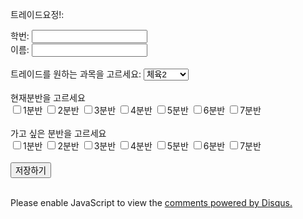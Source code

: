 <!DOCTYPE html>
<html>
<head>
<script>
function getOption() {
    var obj = document.getElementById("mySelect");
    var num=document.getElementById("frm1").elements[0];
    var name=document.getElementById("frm1").elements[1];
    var coffee = document.forms[0];
    var txt = "";
    var i;
    for (i = 0; i < coffee.length; i++) {
        if (coffee[i].checked) {
            txt = txt + coffee[i].value + " ";
        }
    }
    document.getElementById("order").innerHTML = num.value+name.value+' '+obj.options[obj.selectedIndex].text+' '+txt;
        
}
</script>
</head>
<body>

<p>트레이드요정!:</p>

<form id="frm1" action="/action_page.php">
학번: <input type="text"  id="fnum" name="fnum"><br>
이름: <input type="text" name="fname"><br><br>
트레이드를 원하는 과목을 고르세요:
<select id="mySelect">
  <option>체육2</option>
  <option>체육4</option>
  <option>체육6</option>
  <option>창의수학</option>
</select>
<br><br>
현재분반을 고르세요<br>
<input type="checkbox" name="coffee" id="none" value='1'>1분반
<input type="checkbox" name="coffee" id="ntwo"value='2'>2분반
<input type="checkbox" name="coffee" id="ntri"value='3'>3분반
<input type="checkbox" name="coffee" id="nfor"value='4'>4분반
<input type="checkbox" name="coffee" id="nfiv"value='5'>5분반
<input type="checkbox" name="coffee" id="nsix"value='6'>6분반
<input type="checkbox" name="coffee" id="nsev"value='7'>7분반<br>
<br>
가고 싶은 분반을 고르세요<br>
<input type="checkbox" name="coffee2" id="wone"value='1'>1분반
<input type="checkbox" name="coffee2" id="wtwo"value='2'>2분반
<input type="checkbox" name="coffee2" id="wtri"value='3'>3분반
<input type="checkbox" name="coffee2" id="wfor"value='4'>4분반
<input type="checkbox" name="coffee2" id="wfiv"value='5'>5분반
<input type="checkbox" name="coffee2" id="wsix"value='6'>6분반
<input type="checkbox" name="coffee2" id="wsev"value='7'>7분반<br>
<br><input type="button" id='hw'onclick="getOption()" value="저장하기">
<script type="text/javascript" src="save.js"></script>
<br><br>
</form>

<p id="order"></p>
<div id="disqus_thread"></div>
<script>

/**
*  RECOMMENDED CONFIGURATION VARIABLES: EDIT AND UNCOMMENT THE SECTION BELOW TO INSERT DYNAMIC VALUES FROM YOUR PLATFORM OR CMS.
*  LEARN WHY DEFINING THESE VARIABLES IS IMPORTANT: https://disqus.com/admin/universalcode/#configuration-variables*/
/*
var disqus_config = function () {
this.page.url = PAGE_URL;  // Replace PAGE_URL with your page's canonical URL variable
this.page.identifier = PAGE_IDENTIFIER; // Replace PAGE_IDENTIFIER with your page's unique identifier variable
};
*/
(function() { // DON'T EDIT BELOW THIS LINE
var d = document, s = d.createElement('script');
s.src = 'https://mydspro.disqus.com/embed.js';
s.setAttribute('data-timestamp', +new Date());
(d.head || d.body).appendChild(s);
})();
</script>
<noscript>Please enable JavaScript to view the <a href="https://disqus.com/?ref_noscript">comments powered by Disqus.</a></noscript>
</body>
</html>
